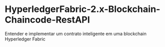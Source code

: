 # HyperledgerFabric-2.x-Blockchain-Chaincode-RestAPI
Entender e implementar um contrato inteligente em uma blockchain Hyperledger Fabric
